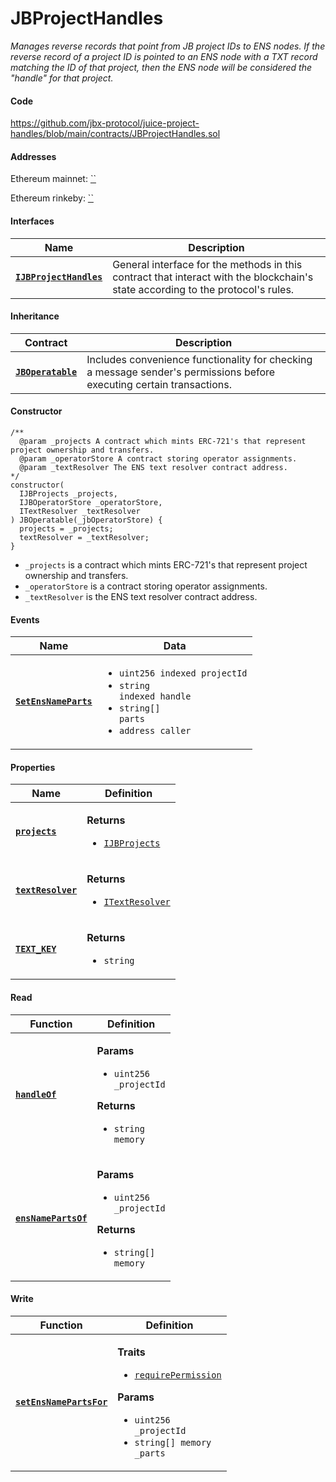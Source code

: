 # JBProjectHandles

_Manages reverse records that point from JB project IDs to ENS nodes. If the reverse record of a project ID is pointed to an ENS node with a TXT record matching the ID of that project, then the ENS node will be considered the "handle" for that project._

#### Code

https://github.com/jbx-protocol/juice-project-handles/blob/main/contracts/JBProjectHandles.sol

#### Addresses

Ethereum mainnet: [``](https://etherscan.io/address/)

Ethereum rinkeby: [``](https://rinkeby.etherscan.io/address/)

#### Interfaces

| Name                                                                | Description                                                                                                                     |
| ------------------------------------------------------------------- | ------------------------------------------------------------------------------------------------------------------------------- |
| [**`IJBProjectHandles`**](/dev/api/interfaces/ijbprojecthandles.md) | General interface for the methods in this contract that interact with the blockchain's state according to the protocol's rules. |

#### Inheritance

| Contract                                                           | Description                                                                                                           |
| ------------------------------------------------------------------ | --------------------------------------------------------------------------------------------------------------------- |
| [**`JBOperatable`**](/dev/api/contracts/or-abstract/jboperatable/) | Includes convenience functionality for checking a message sender's permissions before executing certain transactions. |

#### Constructor

```
/**
  @param _projects A contract which mints ERC-721's that represent project ownership and transfers.
  @param _operatorStore A contract storing operator assignments.
  @param _textResolver The ENS text resolver contract address.
*/
constructor(
  IJBProjects _projects,
  IJBOperatorStore _operatorStore,
  ITextResolver _textResolver
) JBOperatable(_jbOperatorStore) {
  projects = _projects;
  textResolver = _textResolver;
}
```

- `_projects` is a contract which mints ERC-721's that represent project ownership and transfers.
- `_operatorStore` is a contract storing operator assignments.
- `_textResolver` is the ENS text resolver contract address.

#### Events

| Name                                                                                                | Data                                                                                                                                                                        |
| --------------------------------------------------------------------------------------------------- | --------------------------------------------------------------------------------------------------------------------------------------------------------------------------- |
| [**`SetEnsNameParts`**](/dev/api/contracts/or-utilities/jbprojecthandles/events/setensnameparts.md) | <ul><li><code>uint256 indexed projectId</code></li><li><code>string indexed handle</code></li><li><code>string[] parts</code></li><li><code>address caller</code></li></ul> |

#### Properties

| Name                                                                                               | Definition                                                                                                                                                  |
| -------------------------------------------------------------------------------------------------- | ----------------------------------------------------------------------------------------------------------------------------------------------------------- |
| [**`projects`**](/dev/api/contracts/or-utilities/jbprojecthandles/properties/projects.md)          | <p><strong>Returns</strong></p><ul><li><code>[IJBProjects](/dev/api/interfaces/ijbprojects)</code></li></ul>                                                |
| [**`textResolver`**](https://docs.ens.domains/contract-api-reference/publicresolver#get-text-data) | <p><strong>Returns</strong></p><ul><li><code>[ITextResolver](https://docs.ens.domains/contract-api-reference/publicresolver#get-text-data)</code></li></ul> |
| [**`TEXT_KEY`**](/dev/api/contracts/or-utilities/jbprojecthandles/properties/textkey.md)           | <p><strong>Returns</strong></p><ul><li><code>string</code></li></ul>                                                                                        |

#### Read

| Function                                                                                        | Definition                                                                                                                                                    |
| ----------------------------------------------------------------------------------------------- | ------------------------------------------------------------------------------------------------------------------------------------------------------------- |
| [**`handleOf`**](/dev/api/contracts/or-utilities/jbprojecthandles/read/handleof.md)             | <p><strong>Params</strong></p><ul><li><code>uint256 \_projectId</code></li></ul><p><strong>Returns</strong></p><ul><li><code>string memory</code></li></ul>   |
| [**`ensNamePartsOf`**](/dev/api/contracts/or-utilities/jbprojecthandles/read/ensnamepartsof.md) | <p><strong>Params</strong></p><ul><li><code>uint256 \_projectId</code></li></ul><p><strong>Returns</strong></p><ul><li><code>string[] memory</code></li></ul> |

#### Write

| Function                                                                                                 | Definition                                                                                                                                                                                                                                                                                |
| -------------------------------------------------------------------------------------------------------- | ----------------------------------------------------------------------------------------------------------------------------------------------------------------------------------------------------------------------------------------------------------------------------------------- |
| [**`setEnsNamePartsFor`**](/dev/api/contracts/or-utilities/jbprojecthandles/write/setensnamepartsfor.md) | <p><strong>Traits</strong></p><ul><li><code>[requirePermission](/dev/api/contracts/or-abstract/jboperatable/modifiers/requirepermission.md)</code></li></ul><p><strong>Params</strong></p><ul><li><code>uint256 \_projectId</code></li><li><code>string[] memory \_parts</code></li></ul> |
